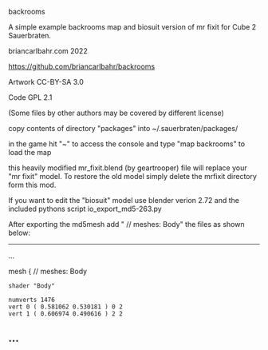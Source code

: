 backrooms

A simple example backrooms map and biosuit version of mr fixit for Cube 2 Sauerbraten.

briancarlbahr.com 2022

https://github.com/briancarlbahr/backrooms

Artwork CC-BY-SA 3.0

Code GPL 2.1

(Some files by other authors may be covered by different license)



copy contents of directory "packages" into ~/.sauerbraten/packages/

in the game hit "~" to access the console and type "map backrooms" to load the map

this heavily modified mr_fixit.blend (by geartrooper) file will replace your "mr fixit" model.   To restore the old model simply delete the mrfixit directory form this mod.



If you want to edit the "biosuit" model use blender verion 2.72 and the included pythons script io_export_md5-263.py

After exporting the md5mesh add "	// meshes: Body" the files as shown below:

----------------------------------------
...

mesh {
	// meshes: Body

	shader "Body"

	numverts 1476
	vert 0 ( 0.581062 0.530181 ) 0 2
	vert 1 ( 0.606974 0.490616 ) 2 2

...
----------------------------------------

